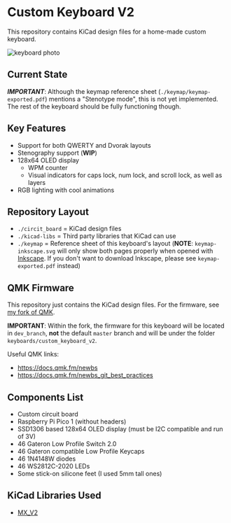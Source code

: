 # Custom Keyboard V2
This repository contains KiCad design files for a home-made custom keyboard.

![keyboard photo](https://github.com/user-attachments/assets/486d9112-0976-4a03-82b4-ed6ed4f2a76c)

## Current State
***IMPORTANT***: Although the keymap reference sheet (`./keymap/keymap-exported.pdf`) mentions a "Stenotype mode", this is not yet implemented. The rest of the keyboard should be fully functioning though.

## Key Features
- Support for both QWERTY and Dvorak layouts
- Stenography support (**WIP**)
- 128x64 OLED display
  - WPM counter
  - Visual indicators for caps lock, num lock, and scroll lock, as well as layers
- RGB lighting with cool animations

## Repository Layout
- `./circit_board` = KiCad design files
- `./kicad-libs` = Third party libraries that KiCad can use
- `./keymap` = Reference sheet of this keyboard's layout (**NOTE**: `keymap-inkscape.svg` will only show both pages properly when opened with [Inkscape](https://inkscape.org). If you don't want to download Inkscape, please see `keymap-exported.pdf` instead)

## QMK Firmware
This repository just contains the KiCad design files. For the firmware, see [my fork of QMK](https://github.com/OllieSHunt/qmk_firmware).

**IMPORTANT**: Within the fork, the firmware for this keyboard will be located in `dev_branch`, **not** the default `master` branch and will be under the folder `keyboards/custom_keyboard_v2`.

Useful QMK links:
- https://docs.qmk.fm/newbs
- https://docs.qmk.fm/newbs_git_best_practices

## Components List
- Custom circuit board
- Raspberry Pi Pico 1 (without headers)
- SSD1306 based 128x64 OLED display (must be I2C compatible and run of 3V)
- 46 Gateron Low Profile Switch 2.0
- 46 Gateron compatible Low Profile Keycaps
- 46 1N4148W diodes
- 46 WS2812C-2020 LEDs
- Some stick-on silicone feet (I used 5mm tall ones)

## KiCad Libraries Used
- [MX_V2](https://github.com/ai03-2725/MX_V2/tree/main)
